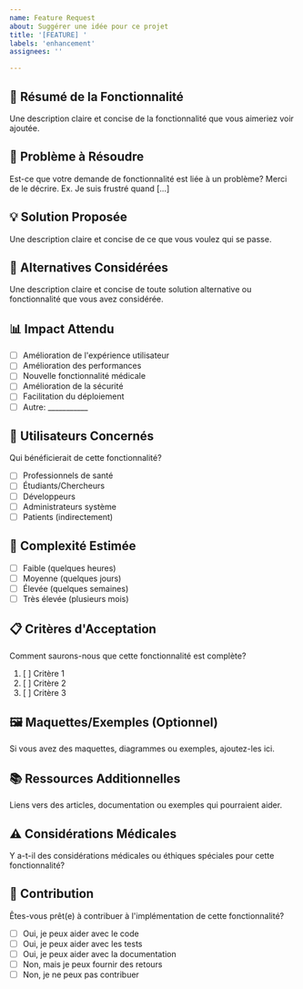 ```yaml
---
name: Feature Request
about: Suggérer une idée pour ce projet
title: '[FEATURE] '
labels: 'enhancement'
assignees: ''

---
```


## 🚀 Résumé de la Fonctionnalité
Une description claire et concise de la fonctionnalité que vous aimeriez voir ajoutée.

## 🎯 Problème à Résoudre
Est-ce que votre demande de fonctionnalité est liée à un problème? Merci de le décrire.
Ex. Je suis frustré quand [...]

## 💡 Solution Proposée
Une description claire et concise de ce que vous voulez qui se passe.

## 🔄 Alternatives Considérées
Une description claire et concise de toute solution alternative ou fonctionnalité que vous avez considérée.

## 📊 Impact Attendu
- [ ] Amélioration de l'expérience utilisateur
- [ ] Amélioration des performances
- [ ] Nouvelle fonctionnalité médicale
- [ ] Amélioration de la sécurité
- [ ] Facilitation du déploiement
- [ ] Autre: ___________

## 👥 Utilisateurs Concernés
Qui bénéficierait de cette fonctionnalité?
- [ ] Professionnels de santé
- [ ] Étudiants/Chercheurs
- [ ] Développeurs
- [ ] Administrateurs système
- [ ] Patients (indirectement)

## 🔧 Complexité Estimée
- [ ] Faible (quelques heures)
- [ ] Moyenne (quelques jours)
- [ ] Élevée (quelques semaines)
- [ ] Très élevée (plusieurs mois)

## 📋 Critères d'Acceptation
Comment saurons-nous que cette fonctionnalité est complète?
1. [ ] Critère 1
2. [ ] Critère 2
3. [ ] Critère 3

## 🖼️ Maquettes/Exemples (Optionnel)
Si vous avez des maquettes, diagrammes ou exemples, ajoutez-les ici.

## 📚 Ressources Additionnelles
Liens vers des articles, documentation ou exemples qui pourraient aider.

## ⚠️ Considérations Médicales
Y a-t-il des considérations médicales ou éthiques spéciales pour cette fonctionnalité?

## 🤝 Contribution
Êtes-vous prêt(e) à contribuer à l'implémentation de cette fonctionnalité?
- [ ] Oui, je peux aider avec le code
- [ ] Oui, je peux aider avec les tests
- [ ] Oui, je peux aider avec la documentation
- [ ] Non, mais je peux fournir des retours
- [ ] Non, je ne peux pas contribuer